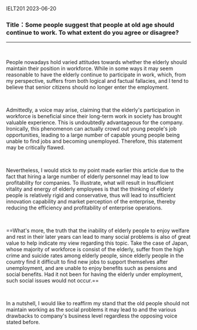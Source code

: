 IELT201 2023-06-20

### Title：Some people suggest that people at old age should continue to work. To what extent do you agree or disagree?

---

<br/>

People nowadays hold varied attitudes towards whether the elderly should maintain their position in workforce. While in some ways it may seem reasonable to have the elderly continue to participate in work, which, from my perspective, suffers from both logical and factual fallacies, and I tend to believe that senior citizens should no longer enter the employment.

<br/>

Admittedly, a voice may arise, claiming that the elderly's participation in workforce is beneficial since their long-term work in society has brought valuable experience. This is undoubtedly advantageous for the company. Ironically, this phenomenon can actually crowd out young people's job opportunities, leading to a large number of capable young people being unable to find jobs and becoming unemployed. Therefore, this statement may be critically flawed.

<br/>

Nevertheless, I would stick to my point made earlier this article due to the fact that hiring a large number of elderly personnel may lead to low profitability for companies. To illustrate, what will result in Insufficient 
vitality and energy of elderly employees is that the thinking of elderly people is relatively rigid and conservative, thus will lead to insufficient innovation capability and market perception of the enterprise, thereby reducing the efficiency and profitability of enterprise operations.

<br/>

==What's more, the truth that the inability of elderly people to enjoy welfare and rest in their later years can lead to many social problems is also of great value to help indicate my view regarding this topic. Take the case of Japan, whose majority of workforce is consist of the elderly, suffer from the high crime and suicide rates among elderly people, since elderly people in the country find it difficult to find new jobs to support themselves after unemployment, and are unable to enjoy benefits such as pensions and social benefits. Had it not been for having the elderly under employment, such social issues would not occur.==


<br/>

In a nutshell, I would like to reaffirm my stand that the old people should not maintain working as the social problems it may lead to and the various drawbacks to company's business level regardless the opposing voice stated before.